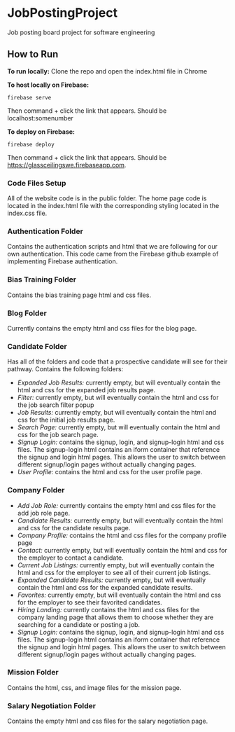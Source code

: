 # JobPostingProject
Job posting board project for software engineering

## How to Run
**To run locally:**
Clone the repo and open the index.html file in Chrome

**To host locally on Firebase:**
```
firebase serve
```
Then command + click the link that appears. Should be localhost:somenumber

**To deploy on Firebase:**
```
firebase deploy
```
Then command + click the link that appears. Should be https://glassceilingswe.firebaseapp.com.

### Code Files Setup
All of the website code is in the public folder. The home page code is located in the index.html file with the corresponding styling located in the index.css file.

### Authentication Folder
Contains the authentication scripts and html that we are following for our own authentication. This code came from the Firebase github example of implementing Firebase authentication.

### Bias Training Folder 
Contains the bias training page html and css files. 

### Blog Folder
Currently contains the empty html and css files for the blog page. 

### Candidate Folder
Has all of the folders and code that a prospective candidate will see for their pathway. Contains the following folders:
- *Expanded Job Results:* currently empty, but will eventually contain the html and css for the expanded job results page.
- *Filter:* currently empty, but will eventually contain the html and css for the job search filter popup
- *Job Results:* currently empty, but will eventually contain the html and css for the initial job results page.
- *Search Page:* currently empty, but will eventually contain the html and css for the job search page.
- *Signup Login:* contains the signup, login, and signup-login html and css files. The signup-login html contains an iform container that reference the signup and login html pages. This allows the user to switch between different signup/login pages without actually changing pages.
- *User Profile:* contains the html and css for the user profile page. 

### Company Folder
- *Add Job Role:* currently contains the empty html and css files for the add job role page.
- *Candidate Results:* currently empty, but will eventually contain the html and css for the candidate results page.
- *Company Profile:* contains the html and css files for the company profile page
- *Contact:* currently empty, but will eventually contain the html and css for the employer to contact a candidate.
- *Current Job Listings:* currently empty, but will eventually contain the html and css for the employer to see all of their current job listings.
- *Expanded Candidate Results:* currently empty, but will eventually contain the html and css for the expanded candidate results.
- *Favorites:* currently empty, but will eventually contain the html and css for the employer to see their favorited candidates.
- *Hiring Landing:* currently contains the html and css files for the company landing page that allows them to choose whether they are searching for a candidate or posting a job.
- *Signup Login:* contains the signup, login, and signup-login html and css files. The signup-login html contains an iform container that reference the signup and login html pages. This allows the user to switch between different signup/login pages without actually changing pages.

### Mission Folder
Contains the html, css, and image files for the mission page.

### Salary Negotiation Folder
Contains the empty html and css files for the salary negotiation page.